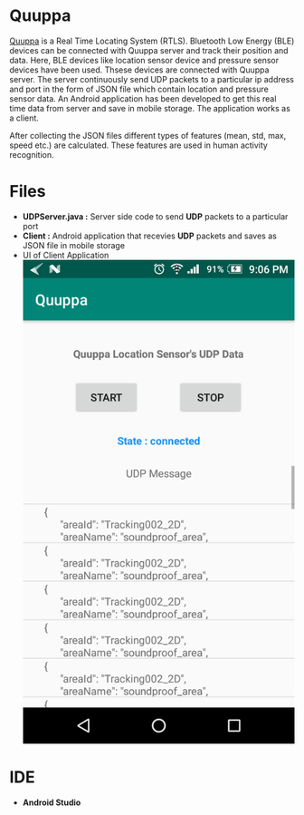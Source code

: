 # Quuppa

[Quuppa](https://quuppa.com/) is a Real Time Locating System (RTLS). Bluetooth Low Energy (BLE) devices can be connected with Quuppa server and track their position and data. Here, BLE devices like location sensor device and pressure sensor devices have been used. Thsese devices are connected with Quuppa server. The server continuously send UDP packets to a particular ip address and port in the form of JSON file which contain location and pressure sensor data. An Android application has been developed to get this real time data from server and save in mobile storage. The application works as a client.

After collecting the JSON files different types of features (mean, std, max, speed etc.) are calculated. These features are used in human activity recognition.


# Files

  - **UDPServer.java :** Server side code to send **UDP** packets to a particular port
  - **Client :** Android application that recevies **UDP** packets and saves as JSON file in mobile storage
  - UI of Client Application
  ![](images/Quuppa.png)
  
# IDE

- **Android Studio**
